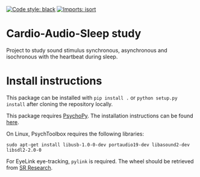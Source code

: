 [![Code style: black](https://img.shields.io/badge/code%20style-black-000000.svg)](https://github.com/psf/black)
[![Imports: isort](https://img.shields.io/badge/%20imports-isort-%231674b1?style=flat&labelColor=ef8336)](https://pycqa.github.io/isort/)


# Cardio-Audio-Sleep study

Project to study sound stimulus synchronous, asynchronous and isochronous with
the heartbeat during sleep.

# Install instructions

This package can be installed with `pip install .` or
`python setup.py install` after cloning the repository locally.

This package requires [PsychoPy](https://www.psychopy.org/). The installation
instructions can be found [here](https://www.psychopy.org/download.html).

On Linux, PsychToolbox requires the following libraries:

```
sudo apt-get install libusb-1.0-0-dev portaudio19-dev libasound2-dev libsdl2-2.0-0
```

For EyeLink eye-tracking, `pylink` is required. The wheel should be retrieved
from [SR Research](https://www.sr-research.com/).
